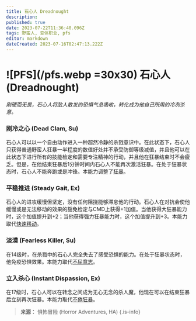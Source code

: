 ```yaml
---
title: 石心人 Dreadnought
description: 
published: true
date: 2023-07-22T11:36:40.096Z
tags: 野蛮人, 变体职业, pfs
editor: markdown
dateCreated: 2023-07-16T02:47:13.222Z
---
```


# ![PFS](/pfs.webp =30x30) 石心人 (Dreadnought)
*刚硬而无畏，石心人将敌人散发的恐惧气息吸收，转化成为他自己所用的冷冽杀意。*

### 刚冷之心 (Dead Clam, Su)
石心人可以以一个自由动作进入一种超然冷静的杀戮意识中。在此状态下，石心人只获得普通野蛮人狂暴一半程度的数值好处并不承受防御等级减值，并且他可以在此状态下进行所有的技能检定和需要专注精神的行动，并且他在狂暴结束时不会疲乏。但是，在他结束狂暴后1分钟时间内石心人不能再次激活狂暴。在处于狂暴状态时，石心人不能奔跑或是冲锋。本能力调整了[狂暴](/野蛮人#狂暴-rage-ex)。

### 平稳推进 (Steady Gait, Ex)
石心人的进攻缓慢但坚定，没有任何阻挠能够滞怠他的行动。石心人在对抗会使他缓慢或是无法移动的效果的豁免检定与CMD上获得+1加值。当他获得大狂暴能力时，这个加值提升到+2；当他获得强力狂暴能力时，这个加值提升到+3。本能力取代[快速移动](/野蛮人#快速移动-fast-movement-ex)。

### 淡漠 (Fearless Killer, Su)
在14级时，在杀戮中的石心人完全失去了感受恐惧的能力。在处于狂暴状态时，他免疫恐惧效果。本能力取代[不屈意志](/野蛮人#不屈意志-indomitable-will-ex)。

### 立入杀心 (Instant Dispassion, Ex)
在17级时，石心人可以在转念之间成为无心无念的杀人魔，他现在可以在结束狂暴后立刻再次狂暴。本能力取代[不倦狂暴](/野蛮人#不倦狂暴-tireless-rage-ex)。

> **来源：** 惧怖冒险 (Horror Adventures, HA)
{.is-info}
